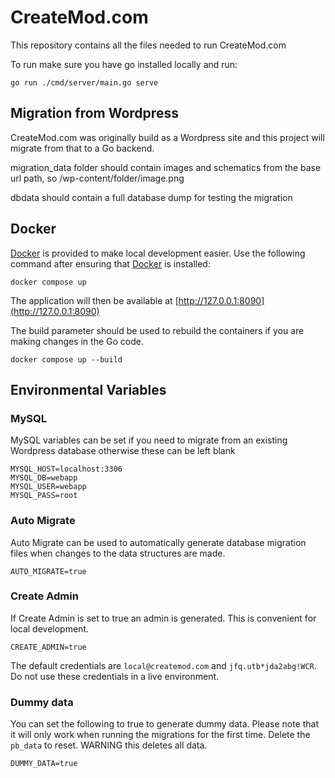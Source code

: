 # CreateMod.com

This repository contains all the files needed to run CreateMod.com

To run make sure you have go installed locally and run:
```
go run ./cmd/server/main.go serve
```

## Migration from Wordpress

CreateMod.com was originally build as a Wordpress site and this project will migrate from that to a Go backend.

migration_data folder should contain images and schematics from the base url path, so /wp-content/folder/image.png

dbdata should contain a full database dump for testing the migration

## Docker

[Docker](https://www.docker.com/) is provided to make local development easier. Use the following command after ensuring that [Docker](https://www.docker.com/) is installed:

```
docker compose up
```

The application will then be available at [http://127.0.0.1:8090](http://127.0.0.1:8090)

The build parameter should be used to rebuild the containers if you are making changes in the Go code.

```
docker compose up --build
```

## Environmental Variables

### MySQL

MySQL variables can be set if you need to migrate from an existing Wordpress database otherwise these can be left blank

```
MYSQL_HOST=localhost:3306
MYSQL_DB=webapp
MYSQL_USER=webapp
MYSQL_PASS=root
```

### Auto Migrate

Auto Migrate can be used to automatically generate database migration files when changes to the data structures are made.

```
AUTO_MIGRATE=true
```

### Create Admin

If Create Admin is set to true an admin is generated. This is convenient for local development.

```
CREATE_ADMIN=true
```

The default credentials are `local@createmod.com` and `jfq.utb*jda2abg!WCR`. Do not use these credentials in a live environment.

### Dummy data

You can set the following to true to generate dummy data. Please note that it will only work when running the migrations for the first time. Delete the `pb_data` to reset. WARNING this deletes all data.

```
DUMMY_DATA=true
```